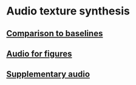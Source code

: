 # Audio texture synthesis

## [Comparison to baselines](baselines.md)

## [Audio for figures](figures.md)

## [Supplementary audio](supplementary_audio.md)
